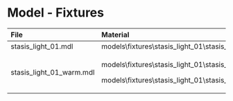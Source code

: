 # Model - Fixtures

<table>
  <thead>
    <tr>
      <th style="text-align:left">File</th>
      <th style="text-align:left">Material</th>
    </tr>
  </thead>
  <tbody>
    <tr>
      <td style="text-align:left">stasis_light_01.mdl</td>
      <td style="text-align:left">models\fixtures\stasis_light_01\stasis_light_01</td>
    </tr>
    <tr>
      <td style="text-align:left">stasis_light_01_warm.mdl</td>
      <td style="text-align:left">
        <p>models\fixtures\stasis_light_01\stasis_light_01</p>
        <p>models\fixtures\stasis_light_01\stasis_light_01_warm</p>
      </td>
    </tr>
  </tbody>
</table>

